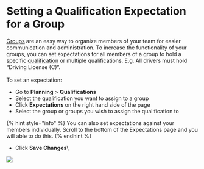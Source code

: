 # Setting a Qualification Expectation for a Group

[Groups](../groups/) are an easy way to organize members of your team for easier communication and administration. To increase the functionality of your groups, you can set expectations for all members of a group to hold a specific [qualification](./) or multiple qualifications. E.g. All drivers must hold “Driving License (C)”.\
\
To set an expectation:

* Go to **Planning** > **Qualifications**
* Select the qualification you want to assign to a group
* Click **Expectations** on the right hand side of the page
* Select the group or groups you wish to assign the qualification to

{% hint style="info" %}
You can also set expectations against your members individually. Scroll to the bottom of the Expectations page and you will able to do this.
{% endhint %}

* Click **Save Changes**\


![](<../../.gitbook/assets/setting a qualification expectation for a group.gif>)
